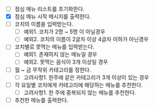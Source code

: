 - [ ] 점심 메뉴 리스트를 초기화한다.
- [x] 점심 메뉴 시작 메시지를 출력한다.
- [ ] 코치의 이름을 입력받는다.
    - [ ] 예외1. 코치가 2명 ~ 5명 이 아닐경우
    - [ ] 예외2. 코치의 이름이 2글자 이상 4글자 이하가 아닌경우
- [ ] 코치별로 못먹는 메뉴를 입력받는다.
    - [ ] 예외1. 존재하지 않는 메뉴일 경우
    - [ ] 예외2. 못먹는 음식이 3개 이상일 경우
- [ ] 월 ~ 금 무작위 카테고리를 정한다.
    - [ ] 고려사항1. 한주에 같은 카테고리가 3개 이상이 있는 경우
- [ ] 각 요일별 코치에게 카테고리에 해당하는 메뉴를 추천한다.
    - [ ] 고려사항1. 한 주에 중복되지 않는 메뉴를 추천한다.
- [ ] 추천한 메뉴를 출력한다.